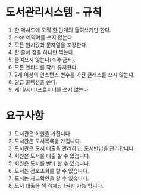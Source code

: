 # 도서관리시스템 - 규칙
1. 한 메서드에 오직 한 단계의 들여쓰기만 한다.
2. else 예약어를 쓰지 않는다.
3. 모든 원시값과 문자열을 포장한다.
4. 한 줄에 점을 하나만 찍는다.
5. 줄여쓰지 않는다(축약 금지).
6. 모든 엔티티를 작게 유지한다.
7. 2개 이상의 인스턴스 변수를 가진 클래스를 쓰지 않는다.
8. 일급 콜렉션을 쓴다.
9. 게터/세터/프로퍼티를 쓰지 않는다.
# 요구사항
1. 도서관은 회원을 가집니다.
2. 도서관은 도서목록을 가집니다.
3. 도서관은 도서 대출을 관리하고, 도서반납을 관리합니다.
4. 회원은 도서를 대출 할 수 있습니다.
5. 회원은 도서를 반납 할 수 있습니다.
6. 도서는 정보조회를 할 수 있습니다.
7. 도서는 재고확인을 할 수 있습니다.
8. 도서 대출은 책 객체당 1권만 가능 합니다.